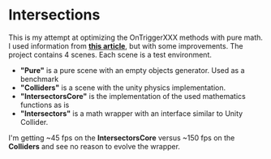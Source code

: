# Intersections

This is my attempt at optimizing the OnTriggerXXX methods with pure math. I used information from **[this article](https://developer.mozilla.org/en-US/docs/Games/Techniques/3D_collision_detection)**, but with some improvements.
The project contains 4 scenes. Each scene is a test environment. 
- **"Pure"** is a pure scene with an empty objects generator. Used as a benchmark
- **"Colliders"** is a scene with the unity physics implementation.
- **"IntersectorsCore"** is the implementation of the used mathematics functions as is
- **"Intersectors"** is a math wrapper with an interface similar to Unity Collider.

I'm getting ~45 fps on the **IntersectorsCore** versus ~150 fps on the **Colliders** and see no reason to evolve the wrapper.
